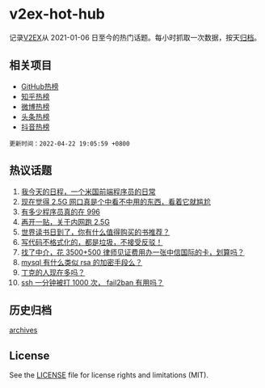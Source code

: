 # v2ex-hot-hub

 记录[V2EX](https://www.v2ex.com/)从 2021-01-06 日至今的热门话题。每小时抓取一次数据，按天[归档](archives)。
 
 ## 相关项目

- [GitHub热榜](https://github.com/snaildev/github-hot-hub)
- [知乎热榜](https://github.com/snaildev/zhihu-hot-hub)
- [微博热榜](https://github.com/snaildev/weibo-hot-hub)
- [头条热榜](https://github.com/snaildev/toutiao-hot-hub)
- [抖音热榜](https://github.com/snaildev/douyin-hot-hub)


 `更新时间：2022-04-22 19:05:59 +0800`

## 热议话题

1. [我今天的日程，一个米国前端程序员的日常](https://www.v2ex.com/t/848483)
1. [现在觉得 2.5G 网口真是个中看不中用的东西，看着它就尴尬](https://www.v2ex.com/t/848425)
1. [有多少程序员真的在 996](https://www.v2ex.com/t/848561)
1. [再开一贴，关于内网跑 2.5G](https://www.v2ex.com/t/848523)
1. [世界读书日到了，你有什么值得购买的书推荐？](https://www.v2ex.com/t/848500)
1. [写代码不格式化的，都是垃圾，不接受反驳！](https://www.v2ex.com/t/848431)
1. [找了中介，花 3500+500 律师见证费用办一张中信国际的卡，划算吗？](https://www.v2ex.com/t/848526)
1. [mysql 有什么类似 rsa 的加密手段么？](https://www.v2ex.com/t/848472)
1. [丁克的人现在多吗？](https://www.v2ex.com/t/848607)
1. [ssh 一分钟被打 1000 次， fail2ban 有用吗？](https://www.v2ex.com/t/848484)

## 历史归档

[archives](archives)

## License

See the [LICENSE](LICENSE) file for license rights and limitations (MIT).
